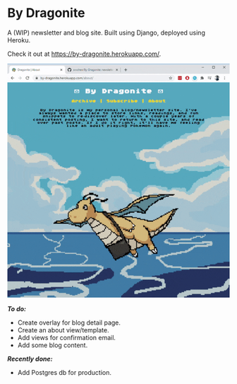 # By Dragonite
A (WIP) newsletter and blog site. Built using Django, deployed using Heroku.

Check it out at https://by-dragonite.herokuapp.com/.

![](https://github.com/svvchen/By-Dragonite/blob/master/dragonite_gh.gif)

***To do:***
* Create overlay for blog detail page.
* Create an about view/template.
* Add views for confirmation email.
* Add some blog content.

***Recently done:***
* Add Postgres db for production.
